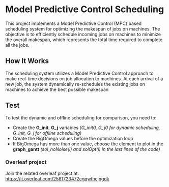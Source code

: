 # Model Predictive Control Scheduling
This project implements a Model Predictive Control (MPC) based scheduling system for optimizing the makespan of jobs on machines. The objective is to efficiently schedule incoming jobs on machines to minimize the overall makespan, which represents the total time required to complete all the jobs.

## How It Works
The scheduling system utilizes a Model Predictive Control approach to make real-time decisions on job allocation to machines. At each arrival of a new job, the system dynamically re-schedules the existing jobs on machines to achieve the best possible makespan

## Test
To test the dynamic and offline scheduling for comparison, you need to:
- Create the **G_init**, **G_j** variables _(G_init0, G_j0 for dynamic scheduling, G_init, G_j for offline scheduling)_
- Create the BigOmega values before the optimization loop
- If BigOmega has more than one value, choose the element to plot in the **graph_gantt** _(sol_noNoise(i) and solOpt(i) in the last lines of the code)_

### Overleaf project
Join the related overleaf project at: https://it.overleaf.com/2581723472cgqwthcjngdk